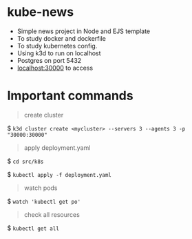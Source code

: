 # kube-news

- Simple news project in Node and EJS template 
- To study docker and dockerfile
- To study kubernetes config.
- Using k3d to run on localhost
- Postgres on port 5432
- [localhost:30000](http://localhost:30000/) to access 

# Important commands 
> create cluster

$ ```k3d cluster create <mycluster> --servers 3 --agents 3 -p "30000:30000"```

> apply deployment.yaml

$ ```cd src/k8s```

$ ```kubectl apply -f deployment.yaml```
  
> watch pods

$ ```watch 'kubectl get po'```
  
> check all resources

$ ```kubectl get all```
